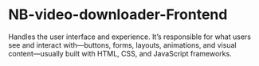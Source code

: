 # NB-video-downloader-Frontend
Handles the user interface and experience. It’s responsible for what users see and interact with—buttons, forms, layouts, animations, and visual content—usually built with HTML, CSS, and JavaScript frameworks.
